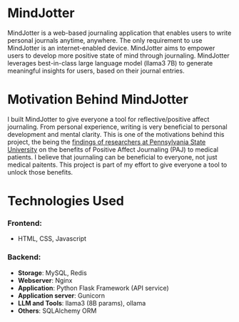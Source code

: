 # MindJotter
MindJotter is a web-based journaling application that enables users to write personal journals anytime, anywhere. The only
requirement to use MindJotter is an internet-enabled device. MindJotter aims to empower users to develop more positive state of mind through journaling.
MindJotter leverages best-in-class large language model (llama3 7B) to generate meaningful insights for users, based on their journal entries.

# Motivation Behind MindJotter
I built MindJotter to give everyone a tool for reflective/positive affect journaling. From personal experience, writing is
very beneficial to personal development and mental clarity. This is one of the motivations behind this project, the being the [findings of researchers
at Pennsylvania State University](https://www.ncbi.nlm.nih.gov/pmc/articles/PMC6305886/) on the benefits of Positive Affect Journaling (PAJ) to medical patients. I believe that journaling can be beneficial to everyone,
not just medical paitents. This project is part of my effort to give everyone a tool to unlock those benefits.

# Technologies Used
### Frontend:
- HTML, CSS, Javascript
### Backend:
- **Storage**: MySQL, Redis
- **Webserver**: Nginx
- **Application**: Python Flask Framework (API service)
- **Application server**: Gunicorn
- **LLM and Tools**: llama3 (8B params), ollama
- **Others**: SQLAlchemy ORM
